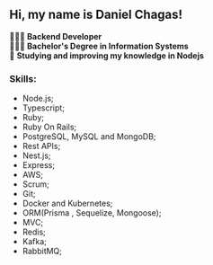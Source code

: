 ## Hi, my name is Daniel Chagas!

👩🏾‍💻 **Backend Developer** <br>
👨🏾‍🎓 **Bachelor's Degree in Information Systems** <br>
🧠 **Studying and improving my knowledge in Nodejs**

### Skills:
- Node.js;
- Typescript;
- Ruby;
- Ruby On Rails;
- PostgreSQL, MySQL and MongoDB;
- Rest APIs;
- Nest.js;
- Express;
- AWS;
- Scrum;
- Git;
- Docker and Kubernetes;
- ORM(Prisma , Sequelize, Mongoose);
- MVC;
- Redis;
- Kafka;
- RabbitMQ;
